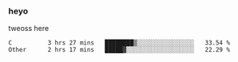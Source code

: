 ### heyo
tweoss here

<!--START_SECTION:waka-->

```text
C          3 hrs 27 mins   ████████▒░░░░░░░░░░░░░░░░   33.54 %
Other      2 hrs 17 mins   █████▓░░░░░░░░░░░░░░░░░░░   22.29 %
```

<!--END_SECTION:waka-->

<!--
**Tweoss/tweoss** is a ✨ _special_ ✨ repository because its `README.md` (this file) appears on your GitHub profile.

Here are some ideas to get you started:

- 🔭 I’m currently working on ...
- 🌱 I’m currently learning ...
- 👯 I’m looking to collaborate on ...
- 🤔 I’m looking for help with ...
- 💬 Ask me about ...
- 📫 How to reach me: ...
- 😄 Pronouns: ...
- ⚡ Fun fact: ...
-->
